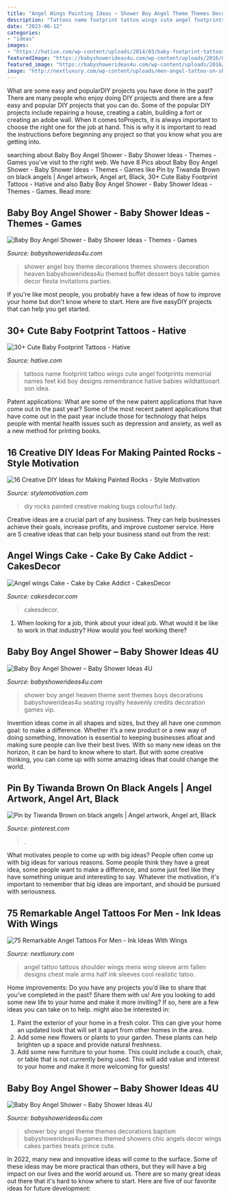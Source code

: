 ```yaml
---
title: "Angel Wings Painting Ideas ~ Shower Boy Angel Theme Themes Decorations Baptism Babyshowerideas4u Games Themed Showers Chic Angels Decor Wings Cakes Parties Treats Prince Cute"
description: "Tattoos name footprint tattoo wings cute angel footprints memorial names feet kid boy designs remembrance hative babies wildtattooart son idea"
date: "2023-06-12"
categories:
- "ideas"
images:
- "https://hative.com/wp-content/uploads/2014/03/baby-footprint-tattoos/3-baby-footprints-with-angel-wings.jpg"
featuredImage: "https://babyshowerideas4u.com/wp-content/uploads/2016/09/Baby-Boy-Angel-Shower-Treats.jpg"
featured_image: "https://babyshowerideas4u.com/wp-content/uploads/2016/09/Baby-Boy-Angel-Shower-Treats.jpg"
image: "http://nextluxury.com/wp-content/uploads/men-angel-tattoo-on-shoulder.jpg"
---
```



What are some easy and popularDIY projects you have done in the past?
There are many people who enjoy doing DIY projects and there are a few easy and popular DIY projects that you can do. Some of the popular DIY projects include repairing a house, creating a cabin, building a fort or creating an adobe wall. When it comes toProjects, it is always important to choose the right one for the job at hand. This is why it is important to read the instructions before beginning any project so that you know what you are getting into.

	

		
searching about Baby Boy Angel Shower - Baby Shower Ideas - Themes - Games you've visit to the right web. We have 8 Pics about Baby Boy Angel Shower - Baby Shower Ideas - Themes - Games like Pin by Tiwanda Brown on black angels | Angel artwork, Angel art, Black, 30+ Cute Baby Footprint Tattoos - Hative and also Baby Boy Angel Shower - Baby Shower Ideas - Themes - Games. Read more:
		
    
## Baby Boy Angel Shower - Baby Shower Ideas - Themes - Games

<img loading=lazy src="http://www.babyshowerideas4u.com/wp-content/uploads/2016/09/Baby-Boy-Angel-Shower-Dessert-Buffet-600x800.jpg" onerror="this.onerror=null;this.src='https://tse1.mm.bing.net/th?id=OIP.lW63JB5z3KrePO7mMeAs2wHaJ4&amp;pid=15.1';" alt="Baby Boy Angel Shower - Baby Shower Ideas - Themes - Games">

_Source: babyshowerideas4u.com_

>shower angel boy theme decorations themes showers decoration heaven babyshowerideas4u themed buffet dessert boys table games decor fiesta invitations parties. 

	

If you're like most people, you probably have a few ideas of how to improve your home but don't know where to start. Here are five easyDIY projects that can help you get started.

    
## 30+ Cute Baby Footprint Tattoos - Hative

<img loading=lazy src="https://hative.com/wp-content/uploads/2014/03/baby-footprint-tattoos/3-baby-footprints-with-angel-wings.jpg" onerror="this.onerror=null;this.src='https://tse2.mm.bing.net/th?id=OIP.WxE5iL8CxsnoAicPindJTwHaFW&amp;pid=15.1';" alt="30+ Cute Baby Footprint Tattoos - Hative">

_Source: hative.com_

>tattoos name footprint tattoo wings cute angel footprints memorial names feet kid boy designs remembrance hative babies wildtattooart son idea. 

	

Patent applications: What are some of the new patent applications that have come out in the past year?
Some of the most recent patent applications that have come out in the past year include those for technology that helps people with mental health issues such as depression and anxiety, as well as a new method for printing books.

    
## 16 Creative DIY Ideas For Making Painted Rocks - Style Motivation

<img loading=lazy src="https://i0.wp.com/www.thistinybluehouse.com/wp-content/uploads/2019/04/8-4.jpg?resize=610%2C915&amp;ssl=1" onerror="this.onerror=null;this.src='https://tse4.mm.bing.net/th?id=OIP.WO0X5rcBsoa6lIfrmWWe4wHaLH&amp;pid=15.1';" alt="16 Creative DIY Ideas for Making Painted Rocks - Style Motivation">

_Source: stylemotivation.com_

>diy rocks painted creative making bugs colourful lady. 

	

Creative ideas are a crucial part of any business. They can help businesses achieve their goals, increase profits, and improve customer service. Here are 5 creative ideas that can help your business stand out from the rest:

    
## Angel Wings Cake - Cake By Cake Addict - CakesDecor

<img loading=lazy src="https://pic.cakesdecor.com/m/hmrnjc2edcjbmuco0iun.jpg" onerror="this.onerror=null;this.src='https://tse2.mm.bing.net/th?id=OIP.2iSVSF9uYbRJpCZtVWOmsgHaLH&amp;pid=15.1';" alt="Angel wings Cake - Cake by Cake Addict - CakesDecor">

_Source: cakesdecor.com_

>cakesdecor. 

	

1) When looking for a job, think about your ideal job. What would it be like to work in that industry? How would you feel working there?

    
## Baby Boy Angel Shower – Baby Shower Ideas 4U

<img loading=lazy src="https://babyshowerideas4u.com/wp-content/uploads/2016/09/Baby-Boy-Angel-Shower-Vip-Seating-600x800.jpg" onerror="this.onerror=null;this.src='https://tse3.mm.bing.net/th?id=OIP.zdnLthi-fgu34Ig2YHWjAwHaJ4&amp;pid=15.1';" alt="Baby Boy Angel Shower – Baby Shower Ideas 4U">

_Source: babyshowerideas4u.com_

>shower boy angel heaven theme sent themes boys decorations babyshowerideas4u seating royalty heavenly credits decoration games vip. 

	

Invention ideas come in all shapes and sizes, but they all have one common goal: to make a difference. Whether it’s a new product or a new way of doing something, innovation is essential to keeping businesses afloat and making sure people can live their best lives. With so many new ideas on the horizon, it can be hard to know where to start. But with some creative thinking, you can come up with some amazing ideas that could change the world.

    
## Pin By Tiwanda Brown On Black Angels | Angel Artwork, Angel Art, Black

<img loading=lazy src="https://i.pinimg.com/736x/73/00/2d/73002dcaef2d0576a898bd70ca5b8b94.jpg" onerror="this.onerror=null;this.src='https://tse4.mm.bing.net/th?id=OIP.XTJJgDg3xkYUNlTGfP6pwgHaKx&amp;pid=15.1';" alt="Pin by Tiwanda Brown on black angels | Angel artwork, Angel art, Black">

_Source: pinterest.com_

>. 

	

What motivates people to come up with big ideas?
People often come up with big ideas for various reasons. Some people think they have a great idea, some people want to make a difference, and some just feel like they have something unique and interesting to say. Whatever the motivation, it's important to remember that big ideas are important, and should be pursued with seriousness.

    
## 75 Remarkable Angel Tattoos For Men - Ink Ideas With Wings

<img loading=lazy src="http://nextluxury.com/wp-content/uploads/men-angel-tattoo-on-shoulder.jpg" onerror="this.onerror=null;this.src='https://tse2.mm.bing.net/th?id=OIP.cg9VFBxzuHd3BoVRPhNQsgAAAA&amp;pid=15.1';" alt="75 Remarkable Angel Tattoos For Men - Ink Ideas With Wings">

_Source: nextluxury.com_

>angel tattoo tattoos shoulder wings mens wing sleeve arm fallen designs chest male arms half ink sleeves cool realistic tatoo. 

	

Home improvements: Do you have any projects you’d like to share that you’ve completed in the past? Share them with us!
Are you looking to add some new life to your home and make it more inviting? If so, here are a few ideas you can take on to help. might also be interested in: 
1. Paint the exterior of your home in a fresh color. This can give your home an updated look that will set it apart from other homes in the area. 
2. Add some new flowers or plants to your garden. These plants can help brighten up a space and provide natural freshness. 
3. Add some new furniture to your home. This could include a couch, chair, or table that is not currently being used. This will add value and interest to your home and make it more welcoming for guests!

    
## Baby Boy Angel Shower – Baby Shower Ideas 4U

<img loading=lazy src="https://babyshowerideas4u.com/wp-content/uploads/2016/09/Baby-Boy-Angel-Shower-Treats.jpg" onerror="this.onerror=null;this.src='https://tse2.mm.bing.net/th?id=OIP.T-8HGmDi5PbRnC6bGIOMjAHaJ4&amp;pid=15.1';" alt="Baby Boy Angel Shower – Baby Shower Ideas 4U">

_Source: babyshowerideas4u.com_

>shower boy angel theme themes decorations baptism babyshowerideas4u games themed showers chic angels decor wings cakes parties treats prince cute. 

	

In 2022, many new and innovative ideas will come to the surface. Some of these ideas may be more practical than others, but they will have a big impact on our lives and the world around us. There are so many great ideas out there that it's hard to know where to start. Here are five of our favorite ideas for future development:

